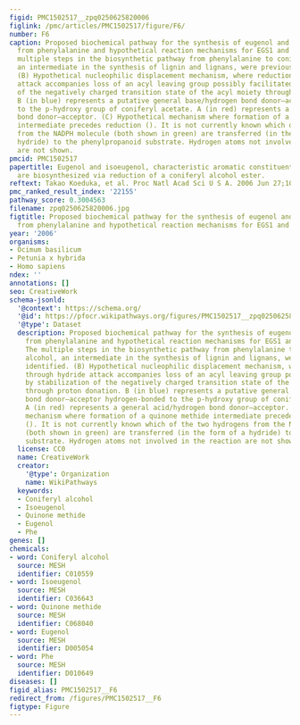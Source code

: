 ```yaml
---
figid: PMC1502517__zpq0250625820006
figlink: /pmc/articles/PMC1502517/figure/F6/
number: F6
caption: Proposed biochemical pathway for the synthesis of eugenol and isoeugenol
  from phenylalanine and hypothetical reaction mechanisms for EGS1 and IGS1. (A) The
  multiple steps in the biosynthetic pathway from phenylalanine to coniferyl alcohol,
  an intermediate in the synthesis of lignin and lignans, were previously identified.
  (B) Hypothetical nucleophilic displacement mechanism, where reduction through hydride
  attack accompanies loss of an acyl leaving group possibly facilitated by stabilization
  of the negatively charged transition state of the acyl moiety through proton donation.
  B (in blue) represents a putative general base/hydrogen bond donor–acceptor hydrogen-bonded
  to the p-hydroxy group of coniferyl acetate. A (in red) represents a general acid/hydrogen
  bond donor–acceptor. (C) Hypothetical mechanism where formation of a quinone methide
  intermediate precedes reduction (). It is not currently known which of the two hydrogens
  from the NADPH molecule (both shown in green) are transferred (in the form of a
  hydride) to the phenylpropanoid substrate. Hydrogen atoms not involved in the reaction
  are not shown.
pmcid: PMC1502517
papertitle: Eugenol and isoeugenol, characteristic aromatic constituents of spices,
  are biosynthesized via reduction of a coniferyl alcohol ester.
reftext: Takao Koeduka, et al. Proc Natl Acad Sci U S A. 2006 Jun 27;103(26):10128-10133.
pmc_ranked_result_index: '22155'
pathway_score: 0.3004563
filename: zpq0250625820006.jpg
figtitle: Proposed biochemical pathway for the synthesis of eugenol and isoeugenol
  from phenylalanine and hypothetical reaction mechanisms for EGS1 and IGS1
year: '2006'
organisms:
- Ocimum basilicum
- Petunia x hybrida
- Homo sapiens
ndex: ''
annotations: []
seo: CreativeWork
schema-jsonld:
  '@context': https://schema.org/
  '@id': https://pfocr.wikipathways.org/figures/PMC1502517__zpq0250625820006.html
  '@type': Dataset
  description: Proposed biochemical pathway for the synthesis of eugenol and isoeugenol
    from phenylalanine and hypothetical reaction mechanisms for EGS1 and IGS1. (A)
    The multiple steps in the biosynthetic pathway from phenylalanine to coniferyl
    alcohol, an intermediate in the synthesis of lignin and lignans, were previously
    identified. (B) Hypothetical nucleophilic displacement mechanism, where reduction
    through hydride attack accompanies loss of an acyl leaving group possibly facilitated
    by stabilization of the negatively charged transition state of the acyl moiety
    through proton donation. B (in blue) represents a putative general base/hydrogen
    bond donor–acceptor hydrogen-bonded to the p-hydroxy group of coniferyl acetate.
    A (in red) represents a general acid/hydrogen bond donor–acceptor. (C) Hypothetical
    mechanism where formation of a quinone methide intermediate precedes reduction
    (). It is not currently known which of the two hydrogens from the NADPH molecule
    (both shown in green) are transferred (in the form of a hydride) to the phenylpropanoid
    substrate. Hydrogen atoms not involved in the reaction are not shown.
  license: CC0
  name: CreativeWork
  creator:
    '@type': Organization
    name: WikiPathways
  keywords:
  - Coniferyl alcohol
  - Isoeugenol
  - Quinone methide
  - Eugenol
  - Phe
genes: []
chemicals:
- word: Coniferyl alcohol
  source: MESH
  identifier: C010559
- word: Isoeugenol
  source: MESH
  identifier: C036643
- word: Quinone methide
  source: MESH
  identifier: C068040
- word: Eugenol
  source: MESH
  identifier: D005054
- word: Phe
  source: MESH
  identifier: D010649
diseases: []
figid_alias: PMC1502517__F6
redirect_from: /figures/PMC1502517__F6
figtype: Figure
---
```

